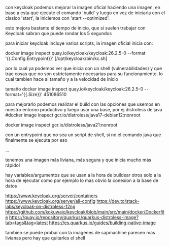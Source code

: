 con keycloak podemos mejorar la imagen oficial haciendo una imagen, en base a esta que ejecute el comando 'build' y luego en vez de iniciarla con el clasico 'start', la iniciemos con 'start --optimized'.

esto mejora bastante el tiempo de inicio, que si suelen trabajar con Keycloak sabran que puede rondar los 5 segundos

para iniciar keycloak incluye varios scripts, la imagen oficial inicia con:

docker image inspect quay.io/keycloak/keycloak:26.2.5-0 --format '{{.Config.Entrypoint}}'
[/opt/keycloak/bin/kc.sh]

por lo cual ya podemos ver que inicia con un shell (vulnerabilidades) y que trae cosas que no son estrictamente necesarias para su funcionamiento. lo cual tambien hace al tamaño y a la velocidad de inicio


tamaño
docker image inspect quay.io/keycloak/keycloak:26.2.5-0 --format='{{.Size}}'
451086510

para mejorarlo podemos realizar el build con las opciones que usemos en nuestro entorno productivo y luego usar una base, por ej distroless de java
#docker image inspect gcr.io/distroless/java17-debian12:nonroot

docker image inspect gcr.io/distroless/java21:nonroot

con un entrypoint que no sea un script de shell, si no el comando java que finalmente se ejecuta por eso

...

tenemos una imagen más liviana, más segura y que inicia mucho más rápido!


hay variables/argumentos que se usan a la hora de buildear otros solo a la hora de ejecutar como por ejemplo lo mas obvio la conexion a la base de datos

https://www.keycloak.org/server/containers
https://www.keycloak.org/server/all-config
https://dev.to/stack-labs/keycloak-on-distroless-12ng
https://github.com/kokuwaio/keycloak/blob/main/src/main/docker/Dockerfile
https://quay.io/repository/quarkus/quarkus-distroless-image?tab=tags&tag=latest
https://es.quarkus.io/guides/building-native-image



tambien se puede probar con la imagenes de sapmachine parecen mas livianas pero hay que quitarles el shell
